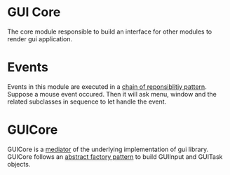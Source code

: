 GUI Core
=========

The core module responsible to build an interface for other modules to render gui application.

Events
=======

Events in this module are executed in a [chain of reponsiblitiy pattern](http://en.wikipedia.org/wiki/Chain-of-responsibility_pattern). Suppose a mouse event occured. Then it will ask menu, window and the related subclasses in sequence to let handle the event.

GUICore
=======

GUICore is a [mediator](http://en.wikipedia.org/wiki/Abstract_factory_pattern) of the underlying implementation of gui library. GUICore follows an [abstract factory pattern](http://en.wikipedia.org/wiki/Abstract_factory_pattern) to build GUIInput and GUITask objects.

